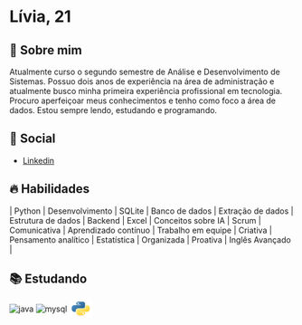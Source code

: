  #  Lívia, 21

 ## 🔎 Sobre mim

Atualmente curso o segundo semestre de Análise e Desenvolvimento de Sistemas. Possuo dois anos de experiência na área de administração e atualmente busco minha primeira experiência profissional em tecnologia. Procuro aperfeiçoar meus conhecimentos e tenho como foco a área de dados. Estou sempre lendo, estudando e programando.

 ## 🔗 Social
 
 - [Linkedin](https://www.linkedin.com/in/l%C3%ADvia-vidoto-77b3652b1?utm_source=share&utm_campaign=share_via&utm_content=profile&utm_medium=ios_app)

## 🔥 Habilidades
<!-- Soft Skills and Hard Skills -->
| Python | Desenvolvimento | SQLite | Banco de dados | Extração de dados | Estrutura de dados | Backend | Excel | Conceitos sobre IA | Scrum | Comunicativa | Aprendizado contínuo | Trabalho em equipe | Criativa | Pensamento analítico | Estatística  |   Organizada | Proativa | Inglês Avançado |

## 📚 Estudando

<div style="flex-basis: 48%;">
  <img align="center" alt="java" height="30" width="40" src="https://cdn.jsdelivr.net/gh/devicons/devicon/icons/java/java-original.svg" width="40" height="40"/>
  <img align="center" alt="mysql" height="30" width="40" src="https://cdn.jsdelivr.net/gh/devicons/devicon/icons/mysql/mysql-original.svg">
  <img align="center" alt="python" height="30" width="40" src= "https://raw.githubusercontent.com/devicons/devicon/master/icons/python/python-original.svg">
</div>
<br/>
